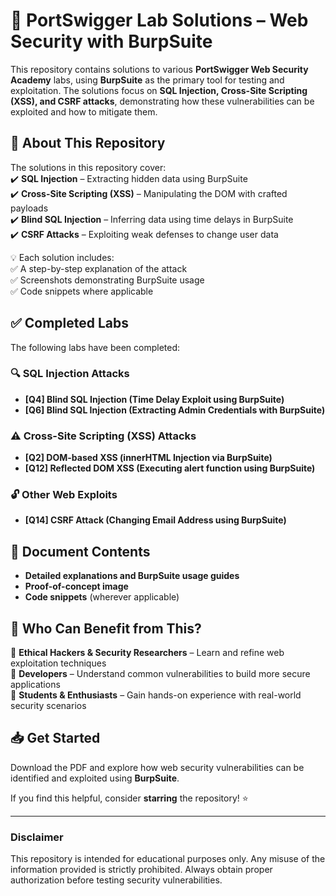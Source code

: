 # 🚀 PortSwigger Lab Solutions – Web Security with BurpSuite  

This repository contains solutions to various **PortSwigger Web Security Academy** labs, using **BurpSuite** as the primary tool for testing and exploitation. The solutions focus on **SQL Injection, Cross-Site Scripting (XSS), and CSRF attacks**, demonstrating how these vulnerabilities can be exploited and how to mitigate them.  

## 📜 About This Repository  

The solutions in this repository cover:  
✔️ **SQL Injection** – Extracting hidden data using BurpSuite  
✔️ **Cross-Site Scripting (XSS)** – Manipulating the DOM with crafted payloads  
✔️ **Blind SQL Injection** – Inferring data using time delays in BurpSuite  
✔️ **CSRF Attacks** – Exploiting weak defenses to change user data  

💡 Each solution includes:  
✅ A step-by-step explanation of the attack  
✅ Screenshots demonstrating BurpSuite usage  
✅ Code snippets where applicable  

## ✅ Completed Labs  

The following labs have been completed:  

### 🔍 SQL Injection Attacks  
- **[Q4] Blind SQL Injection (Time Delay Exploit using BurpSuite)**  
- **[Q6] Blind SQL Injection (Extracting Admin Credentials with BurpSuite)**  

### ⚠️ Cross-Site Scripting (XSS) Attacks  
- **[Q2] DOM-based XSS (innerHTML Injection via BurpSuite)**  
- **[Q12] Reflected DOM XSS (Executing alert function using BurpSuite)**  

### 🔓 Other Web Exploits  
- **[Q14] CSRF Attack (Changing Email Address using BurpSuite)**  

## 📂 Document Contents  

- **Detailed explanations and BurpSuite usage guides**  
- **Proof-of-concept image**
- **Code snippets** (wherever applicable)  

## 🎯 Who Can Benefit from This?  

🔹 **Ethical Hackers & Security Researchers** – Learn and refine web exploitation techniques  
🔹 **Developers** – Understand common vulnerabilities to build more secure applications  
🔹 **Students & Enthusiasts** – Gain hands-on experience with real-world security scenarios  

## 📥 Get Started  

Download the PDF and explore how web security vulnerabilities can be identified and exploited using **BurpSuite**.  

If you find this helpful, consider **starring** the repository! ⭐  

---

### Disclaimer  
This repository is intended for educational purposes only. Any misuse of the information provided is strictly prohibited. Always obtain proper authorization before testing security vulnerabilities.  
